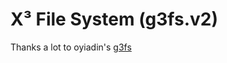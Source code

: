 # X³ File System (g3fs.v2)

Thanks a lot to oyiadin's [g3fs](https://github.com/oyiadin/Schoolworks/tree/master/Operating%20System%20(2019)/g3fs)
